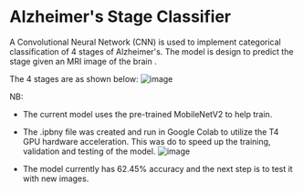 # Alzheimer's Stage Classifier
A Convolutional Neural Network (CNN) is used to implement categorical classification of 4 stages of Alzheimer's. The model is design to predict the stage given an MRI image of the brain .

The 4 stages are as shown below: 
![image](https://github.com/user-attachments/assets/73b1cf48-d169-4194-8762-298227da8e60)

NB:
- The current model uses the pre-trained MobileNetV2 to help train. 
- The .ipbny file was created and run in Google Colab to utilize the T4 GPU hardware acceleration. This was do to speed up the training, validation and testing of the model. 
![image](https://github.com/user-attachments/assets/5b0f1406-6450-4423-b100-f10e4cdee416)

- The model currently has 62.45% accuracy and the next step is to test it with new images.
